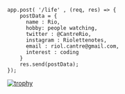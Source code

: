 

```
app.post( '/life' , (req, res) => {
    postData = {
      name : Rio,
      hobby: people watching,
      twitter : @CantreRio,
      instagram : Riolettenotes,
      email : riol.cantre@gmail.com,
      interest : coding     
    }
    res.send(postData);
});
```
[![trophy](https://github-profile-trophy.vercel.app/?username=RioCantre&no-frame=true&margin-w=15&margin-h=15&theme=darkhub)](https://github.com/ryo-ma/github-profile-trophy)
